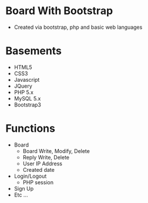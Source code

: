 # Board With Bootstrap 
- Created via bootstrap, php and basic web languages 

# Basements
- HTML5
- CSS3
- Javascript
- JQuery
- PHP 5.x
- MySQL 5.x
- Bootstrap3

# Functions
- Board
    - Board Write, Modify, Delete
    - Reply Write, Delete
    - User IP Address
    - Created date
- Login/Logout
    - PHP session
- Sign Up
- Etc ...
